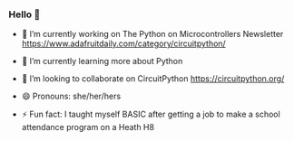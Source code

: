 ### Hello 👋

* 🔭 I’m currently working on The Python on Microcontrollers Newsletter https://www.adafruitdaily.com/category/circuitpython/

* 🌱 I’m currently learning more about Python

* 👯 I’m looking to collaborate on CircuitPython https://circuitpython.org/

* 😄 Pronouns: she/her/hers

* ⚡ Fun fact: I taught myself BASIC after getting a job to make a school attendance program on a Heath H8

<!--
- **TheKitty/TheKitty** is a ✨ _special_ ✨ repository because its `README.md` (this file) appears on your GitHub profile.
--!>
